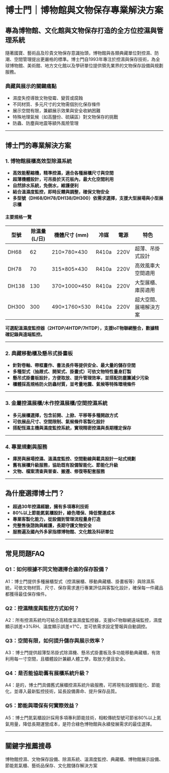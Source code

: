 # 博士門｜博物館與文物保存專業解決方案

## 專為博物館、文化館與文物保存打造的全方位控濕與管理系統

隨著國寶、藝術品及珍貴文物保存意識抬頭，博物館與各類典藏單位對控濕、防潮、空間管理提出更嚴格的標準。博士門自1993年專注於控濕與保存技術，為全球博物館、美術館、地方文化館以及學研單位提供領先業界的文物保存設備與規劃服務。

### 典藏與展示的關鍵痛點

- 濕度失控導致文物發霉、變質或腐蝕
- 不同材質、多元尺寸的文物需個別化保存條件
- 展示空間有限，兼顧展示效果與安全收納困難
- 特殊地理氣候（如高鹽份、硫磺區）對文物保存的挑戰
- 防蟲、防塵與地震等額外風險管理

---

## 博士門的專業解決方案

### 1. 博物館展櫃高效型除濕系統

- **高效能壓縮機，精準控濕，適合各種展櫃尺寸與空間**
- **超薄機體設計，可吊掛於天花板內，最大化空間利用**
- **自然排水系統，免倒水，維護便利**
- **結合溫濕度監控，即時反饋與調整，確保文物安全**
- **多型號（DH68/DH78/DH138/DH300）依需求選擇，支援大型展場與小型展示櫃**

#### 主要規格一覽

| 型號   | 除濕量 (L/日) | 機體尺寸 (mm)      | 冷媒   | 電源       | 特色                  |
|--------|---------------|--------------------|--------|------------|----------------------|
| DH68   | 62            | 210×780×430        | R410a  | 220V       | 超薄、吊掛式設計      |
| DH78   | 70            | 315×805×430        | R410a  | 220V       | 高效風車大空間適用    |
| DH138  | 130           | 370×1000×450       | R410a  | 220V       | 大型展櫃、庫房適用    |
| DH300  | 300           | 490×1760×530       | R410a  | 220V       | 超大空間、展場解決方案 |

**可選配溫濕度監控器（2HTDP/4HTDP/7HTDP），支援IoT物聯網整合，數據精確記錄與遠端監控。**

---

### 2. 典藏移動櫃及懸吊式掛畫板

- **針對卷軸、帶框畫作、書法長件等提供安全、最大量的儲存空間**
- **多種型式（抽屜式、開架式、掛畫式）可依文物特性量身訂製**
- **懸吊式掛畫板設計，方便取放、提升管理效率，並搭配防塵簾減少污染**
- **櫃體採高規格防火防蟲材質，並考量地震、氣候等特殊環境條件**

---

### 3. 金屬控濕展櫃/木作控濕展櫃/空間控濕系統

- **多元展櫃選擇，包含前開、上掀、平移等多種開啟方式**
- **可依展品尺寸、空間限制、氣候條件客製化設計**
- **搭配恆濕主機與濕度監控系統，實現精密控濕與長期穩定保存**

---

### 4. 專業規劃與服務

- **庫房與展場控濕、溫濕度監控、空間動線與載具設計一站式規劃**
- **舊有展櫃升級服務，協助既有設備智能化、節能化升級**
- **文物、檔案清查與普查、搬遷、修復等配套服務**

---

## 為什麼選擇博士門？

- **超過30年控濕經驗，擁有多項專利技術**
- **80%以上節能氮氣櫃設計，綠色環保、降低營運成本**
- **專業客製化能力，從設備到管理流程量身打造**
- **完整售後諮詢與維護，長期守護文物安全**
- **服務遍及國內外多家指標博物館、文化館及科研單位**

---

## 常見問題FAQ

### Q1：如何根據不同文物選擇合適的保存設備？
A1：博士門提供多種展櫃型式（控濕展櫃、移動典藏櫃、掛畫板等）與除濕系統，可依文物材質、尺寸、保存需求進行專業評估與客製化設計，確保每一件藏品都獲得最佳保存條件。

### Q2：控濕精度與監控方式如何？
A2：所有控濕系統均可結合高精度溫濕度監控器，支援IoT物聯網遠端監控，濕度顯示誤差±3%RH、溫度顯示誤差±1°C，並可依需求設定警報與自動調控。

### Q3：空間有限，如何提升儲存與展示效率？
A3：博士門提供超薄型吊掛式除濕機、懸吊式掛畫板及多功能移動典藏櫃，有效利用每一寸空間，且櫃體設計兼顧人體工學，取放方便且安全。

### Q4：是否能協助舊有展櫃系統升級？
A4：是的，博士門具備舊式展櫃控濕系統升級服務，可將現有設備智能化、節能化，並導入最新監控技術，延長設備壽命、提升保存品質。

### Q5：節能與環保有何實際效益？
A5：博士門氮氣櫃設計採用多項專利節能技術，相較傳統型號可節省80%以上氮氣用量，降低長期運營成本，是符合綠色博物館與永續發展需求的最佳選擇。

---

## 關鍵字推薦搜尋
博物館控濕、文物保存設備、除濕系統、溫濕度監控、典藏櫃、博物館展示設備、節能氮氣櫃、藝術品保存、文化館儲存解決方案
